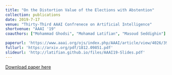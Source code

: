 ```yaml
---
title: "On the Distortion Value of the Elections with Abstention"
collection: publications
date: 2019-7-17
venue: "Thirty-Third AAAI Confrenece on Artificial Intelligence"
shortvenue: "AAAI '19"
coauthors: ["Mohammad Ghodsi", "Mohamad Latifian", "Masoud Seddighin"]

paperurl: 'https://www.aaai.org/ojs/index.php/AAAI/article/view/4026/3904'
fullurl: 'https://arxiv.org/pdf/1812.09851.pdf'
slideurl: 'http://latifian.github.io/files/AAAI19-Slides.pdf'
---
```


[Download paper here](https://arxiv.org/pdf/1812.09851.pdf)
